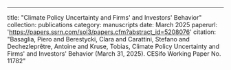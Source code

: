 ---
title: "Climate Policy Uncertainty and Firms' and Investors' Behavior"
collection: publications
category: manuscripts
date: March 2025
paperurl: 'https://papers.ssrn.com/sol3/papers.cfm?abstract_id=5208076'
citation: "Basaglia, Piero and Berestycki, Clara and Carattini, Stefano and Dechezleprêtre, Antoine and Kruse, Tobias, Climate Policy Uncertainty and Firms' and Investors' Behavior (March 31, 2025). CESifo Working Paper No. 11782"
